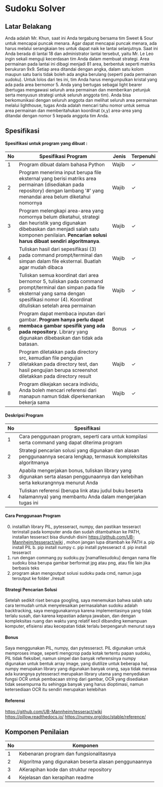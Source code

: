 # Sudoku Solver


## Latar Belakang
Anda adalah Mr. Khun, saat ini Anda tergabung bersama tim Sweet & Sour untuk mencapai puncak menara. Agar dapat mencapai puncak menara, ada harus melalui serangkaian tes untuk dapat naik ke lantai selanjutnya. Saat ini Anda berada di lantai 18 dan administrator lantai tersebut, yaitu Mr. Le Leo ingin sekali menguji kecerdasan tim Anda dalam membuat strategi. Area permainan pada lantai ini dibagi menjadi 81 area, berbentuk seperti matriks berukuran 9x9. Setiap area ditandai dengan angka, dalam satu kolom maupun satu baris tidak boleh ada angka berulang (seperti pada permainan sudoku). Untuk lolos dari tes ini, tim Anda harus mengumpulkan kristal yang ada pada area bernomor 5. Anda yang bertugas sebagai light bearer (bertugas mengawasi seluruh area permainan dan memberikan petunjuk serta menyusun strategi untuk seluruh anggota tim). Anda bisa berkomunikasi dengan seluruh anggota dan melihat seluruh area permainan melalui lighthouse, tugas Anda adalah mencari tahu nomor untuk semua area permainan dan memberitahukan koordinat (x,y) area-area yang ditandai dengan nomor 5 kepada anggota tim Anda.


## Spesifikasi

#### Spesifikasi untuk program yang dibuat :
| No | Spesifikasi Program | Jenis | Terpenuhi |
| ---- | ---- | ---- | ---- |
| 1 | Program dibuat dalam bahasa Python | Wajib | ✓ |
| 2 | Program menerima input berupa file eksternal yang berisi matriks area permainan (disediakan pada repository) dengan lambang '#' yang menandai area belum diketahui nomornya | Wajib | ✓ |
| 3 | Program melengkapi area-area yang nomornya belum diketahui, strategi dan heuristik yang digunakan dibebaskan dan menjadi salah satu komponen penilaian. **Pencarian solusi harus dibuat sendiri algoritmanya**. | Wajib | ✓ |
| 4 | Tuliskan hasil dari sepesifikasi (3) pada command prompt/terminal dan simpan dalam file eksternal. Buatlah agar mudah dibaca | Wajib | ✓ |
| 5 | Tuliskan semua koordinat dari area bernomor 5, tuliskan pada command prompt/terminal dan simpan pada file eksternal yang sama dengan spesifikasi nomor (4). Koordinat dituliskan setelah area permainan | Wajib | ✓ |
| 6 | Program dapat membaca inputan dari gambar. **Program hanya perlu dapat membaca gambar spesifik yang ada pada repository**. Library yang digunakan dibebaskan dan tidak ada batasan. | Bonus | ✓ |
| 7 | Program diletakkan pada directory src, kemudian file pengujian diletakkan pada directory test, dan hasil pengujian berupa screenshot diletakkan pada directory result | Wajib | ✓ |
| 8 | Program dikejakan secara individu, Anda boleh mencari referensi dari manapun namun tidak diperkenankan bekerja sama | Wajib | ✓ |

#### Deskripsi Program
| No | Spesifikasi |
| ---- | ---- |
| 1 | Cara penggunaan program, seperti cara untuk kompilasi serta command yang dapat diterima program |
| 2 | Strategi pencarian solusi yang digunakan dan alasan penggunaannya secara lengkap, termasuk kompleksitas algoritmanya | 
| 3 | Apabila mengerjakan bonus, tuliskan library yang digunakan serta alasan penggunaannya dan kelebihan serta kekurangnnya menurut Anda |
| 4 | Tuliskan referensi (berupa link atau judul buku beserta halamannya) yang membantu Anda dalam mengerjakan tugas ini |

#### Cara Penggunaan Program

0. installlah library PIL, pytesseract, numpy, dan pastikan tesseract terinstall pada komputer anda dan sudah ditambahkan ke PATH, installan tesseract bisa diunduh disini https://github.com/UB-Mannheim/tesseract/wiki , mohon jangan lupa ditambah ke PATH
    a. pip install PIL
    b. pip install numpy
    c. pip install pytesseract
    d. pip install tesseract
1. run dengan commang py sudoku.py [namafilesudoku] dengan nama file sudoku bisa berupa gambar berformat jpg atau png, atau file lain jika berbasis teks
2. program akan mengoutput solusi sudoku pada cmd, namun juga teroutput ke folder ./result


#### Strategi Pencarian Solusi

Setelah sedikit riset berupa googling, saya menemukan bahwa salah satu cara termudah untuk menyelesaikan permasalahan sudoku adalah backtracking, saya menggunakannya karena implementasinya yang tidak terlalu susah, dan karena kepastian adanya jawaban, dan dengan kompleksitas ruang dan waktu yang relatif kecil dibanding kemampuan komputer, efisiensi atau kecepatan tidak terlalu berpengaruh menurut saya

#### Bonus

Saya menggunakan PIL, numpy, dan pytesseract. PIL digunakan untuk memproses image, seperti mengcrop pada kotak tertentu papan sudoku, PIL tidak fleksibel, namun simpel dan banyak referensinya
numpy digunakan untuk bentuk array image, yang diutilize untuk beberapa hal, numpy merupakan library yang digunakan banyak orang, saya tidak merasa ada kurangnya
pytesseract merupakan library utama yang menyediakan fungsi OCR untuk pembacaan string dari gambar, OCR yang disediakan tidak sesempurna itu sehingga banyak yang harus dioptimasi, namun ketersediaan OCR itu sendiri merupakan kelebihan

#### Referensi

https://github.com/UB-Mannheim/tesseract/wiki
https://pillow.readthedocs.io/
https://numpy.org/doc/stable/reference/


## Komponen Penilaian 
| No | Komponen |
| ---- | ---- |
| 1 | Kebenaran program dan fungsionalitasnya |
| 2 | Algoritma yang digunakan beserta alasan penggunaannya | 
| 3 | AKerapihan kode dan struktur repository |
| 4 | Kejelasan dan kerapihan readme |


